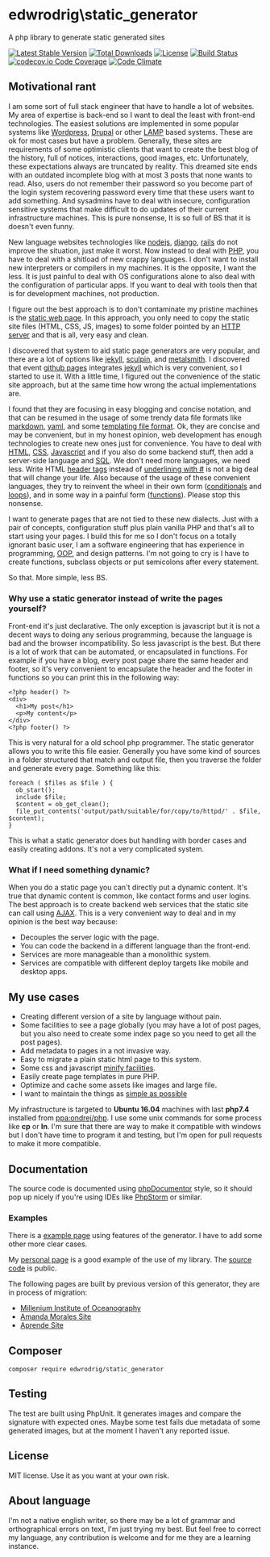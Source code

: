 edwrodrig\static_generator
========
A php library to generate static generated sites

[![Latest Stable Version](https://poser.pugx.org/edwrodrig/static_generator/v/stable)](https://packagist.org/packages/edwrodrig/static_generator)
[![Total Downloads](https://poser.pugx.org/edwrodrig/static_generator/downloads)](https://packagist.org/packages/edwrodrig/static_generator)
[![License](https://poser.pugx.org/edwrodrig/static_generator/license)](https://packagist.org/packages/edwrodrig/static_generator)
[![Build Status](https://travis-ci.org/edwrodrig/static_generator.svg?branch=master)](https://travis-ci.org/edwrodrig/static_generator)
[![codecov.io Code Coverage](https://codecov.io/gh/edwrodrig/static_generator/branch/master/graph/badge.svg)](https://codecov.io/github/edwrodrig/static_generator?branch=master)
[![Code Climate](https://codeclimate.com/github/edwrodrig/static_generator/badges/gpa.svg)](https://codeclimate.com/github/edwrodrig/static_generator)

## Motivational rant

I am some sort of full stack engineer that have to handle a lot of websites. My area of expertise is back-end so I want to deal the least with front-end technologies.
The easiest solutions are implemented in some popular systems like [Wordpress](https://wordpress.com), [Drupal](https://www.drupal.org) or other [LAMP](https://en.wikipedia.org/wiki/LAMP) based systems.
These are ok for most cases but have a problem. Generally, these sites are requirements of some optimistic clients that want to create the best blog of the history, full of notices, interactions, good images, etc.
Unfortunately, these expectations always are truncated by reality.
This dreamed site ends with an outdated incomplete blog with at most 3 posts that none wants to read.
Also, users do not remember their password so you become part of the login system recovering password every time that these users want to add something.
And sysadmins have to deal with insecure, configuration sensitive systems that make difficult to do updates of their current infrastructure machines.
This is pure nonsense, It is so full of BS that it is doesn't even funny.

New language websites technologies like [nodejs](https://nodejs.org/), [django](https://www.djangoproject.com), [rails](https://rubyonrails.org/) do not improve the situation, just make it worst.
Now instead to deal with [PHP](http://www.php.net), you have to deal with a shitload of new crappy languages.
I don't want to install new interpreters or compilers in my machines. It is the opposite, I want the less. It is just painful to deal with OS configurations alone to also deal with the configuration of particular apps.
If you want to deal with tools then that is for development machines, not production.

I figure out the best approach is to don't contaminate my pristine machines is the [static web page](https://en.wikipedia.org/wiki/Static_web_page).
In this approach, you only need to copy the static site files (HTML, CSS, JS, images) to some folder pointed by an [HTTP server](https://en.wikipedia.org/wiki/Web_server)
and that is all, very easy and clean.

I discovered that system to aid static page generators are very popular, and there are a lot of options like [jekyll](https://jekyllrb.com/), [sculpin](https://sculpin.io/), and [metalsmith](http://www.metalsmith.io/).
I discovered that event [github pages](https://pages.github.com/) integrates [jekyll](https://jekyllrb.com/) which is very convenient, so I started to use it.
With a little time, I figured out the convenience of the static site approach, but at the same time how wrong the actual implementations are.

I found that they are focusing in easy blogging and concise notation, and that can be resumed in the usage of some trendy data file formats like [markdown](https://en.wikipedia.org/wiki/Markdown), [yaml](https://en.wikipedia.org/wiki/YAML), and some [templating file format](http://shopify.github.io/liquid/).
Ok, they are concise and may be convenient, but in my honest opinion, web development has enough technologies to create new ones just for convenience.
You have to deal with [HTML](https://en.wikipedia.org/wiki/HTML), [CSS](https://en.wikipedia.org/wiki/Cascading_Style_Sheets), [Javascript](https://en.wikipedia.org/wiki/JavaScript) and if you also do some backend stuff, then add a server-side language and [SQL](https://en.wikipedia.org/wiki/SQL). We don't need more languages, we need less.
Write HTML [header tags](https://www.w3schools.com/tags/tag_hn.asp) instead of [underlining with #](https://github.com/adam-p/markdown-here/wiki/Markdown-Cheatsheet#headers) is not a big deal that will change your life.
Also because of the usage of these convenient languages, they try to reinvent the wheel in their own form ([conditionals](http://shopify.github.io/liquid/tags/control-flow/) and [loops](http://shopify.github.io/liquid/tags/iteration/)), and in some way in a painful form ([functions](http://hamishwillee.github.io/2014/11/13/jekyll-includes-are-functions)). Please stop this nonsense.

I want to generate pages that are not tied to these new dialects. Just with a pair of concepts, configuration stuff plus plain vanilla PHP and that's all to start using your pages.
I build this for me so I don't focus on a totally ignorant basic user, I am a software engineering that has experience in programming, [OOP](https://www.scaler.com/topics/what-is-object-oriented-programming-oop/), and design patterns. I'm not going to cry is I have to create functions, subclass objects or put semicolons after every statement.

So that. More simple, less BS.

### Why use a static generator instead of write the pages yourself?

Front-end it's just declarative. The only exception is javascript but it is not a decent ways to doing any serious programming, because the language is bad and the browser incompatibility. So less javascript is the best.
But there is a lot of work that can be automated, or encapsulated in functions. For example if you have a blog, every post page share the same header and footer, so it's very convenient to encapsulate the header and the footer in functions so you can print this in the following way:
```
<?php header() ?>
<div>
  <h1>My post</h1>
  <p>My content</p>
</div>
<?php footer() ?>
```
This is very natural for a old school php programmer.
The static generator allows you to write this file easier.
Generally you have some kind of sources in a folder structured that match and output file, then you traverse the folder and generate every page.
Something like this:
```
foreach ( $files as $file ) {
  ob_start();
  include $file;
  $content = ob_get_clean();
  file_put_contents('output/path/suitable/for/copy/to/httpd/' . $file, $content);
}
```
This is what a static generator does but handling with border cases and easily creating addons. It's not a very complicated system.

### What if I need something dynamic?

When you do a static page you can't directly put a dynamic content. It's true that dynamic content is common, like contact forms and user logins.
The best approach is to create backend web services that the static site can call using [AJAX](https://en.wikipedia.org/wiki/Ajax_(programming)).
This is a very convenient way to deal and in my opinion is the best way because:
 * Decouples the server logic with the page.
 * You can code the backend in a different language than the front-end.
 * Services are more manageable than a monolithic system.
 * Services are compatible with different deploy targets like mobile and desktop apps.

 
## My use cases

 * Creating different version of a site by language without pain.
 * Some facilities to see a page globally (you may have a lot of post pages, but you also need to create some index page so you need to get all the post pages).
 * Add metadata to pages in a not invasive way.
 * Easy to migrate a plain static html page to this system.
 * Some css and javascript [minify facilities](https://github.com/matthiasmullie/minify).
 * Easily create page templates in pure PHP.
 * Optimize and cache some assets like images and large file.
 * I want to maintain the things as [simple as possible](https://en.wikipedia.org/wiki/KISS_principle)  

My infrastructure is targeted to __Ubuntu 16.04__ machines with last __php7.4__ installed from [ppa:ondrej/php](https://launchpad.net/~ondrej/+archive/ubuntu/php).
I use some unix commands for some process like __cp__ or __ln__.
I'm sure that there are way to make it compatible with windows but I don't have time to program it and testing,
but I'm open for pull requests to make it more compatible.

## Documentation
The source code is documented using [phpDocumentor](http://docs.phpdoc.org/references/phpdoc/basic-syntax.html) style,
so it should pop up nicely if you're using IDEs like [PhpStorm](https://www.jetbrains.com/phpstorm) or similar.

### Examples

There is a [example page](https://github.com/edwrodrig/static_generator/tree/master/examples) using features of the generator. I have to add some other more clear cases.

My [personal page](https://www.edwin.cl) is a good example of the use of my library. The [source code](https://github.com/edwrodrig/edwin_site) is public.

The following pages are built by previous version of this generator, they are in process of migration:
* [Millenium Institute of Oceanography](http://en.imo-chile.cl/)
* [Amanda Morales Site](http://www.amandamorales.cl)
* [Aprende Site](http://www.a-prendechile.cl)
    

## Composer
```
composer require edwrodrig/static_generator
```

## Testing
The test are built using PhpUnit. It generates images and compare the signature with expected ones. Maybe some test fails due metadata of some generated images, but at the moment I haven't any reported issue.

## License
MIT license. Use it as you want at your own risk.

## About language
I'm not a native english writer, so there may be a lot of grammar and orthographical errors on text, I'm just trying my best. But feel free to correct my language, any contribution is welcome and for me they are a learning instance.

